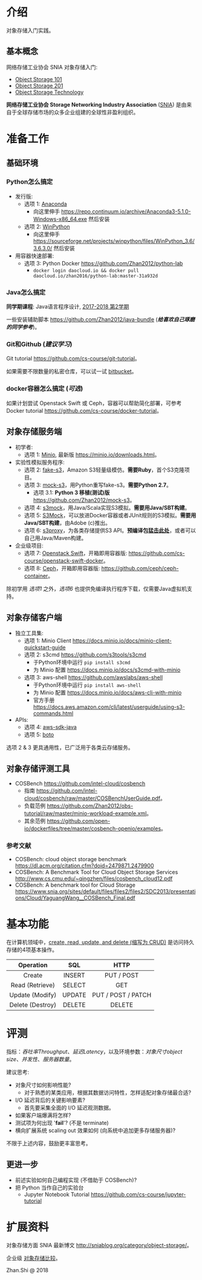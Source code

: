 # 介绍

对象存储入门实践。

## 基本概念

网络存储工业协会 SNIA 对象存储入门:
* [Object Storage 101](http://www.snia.org/sites/default/files/Object_Storage_101.pdf)
* [Object Storage 201](https://www.snia.org/sites/default/files/Object_Storage_201_Final_1.pdf)
* [Object Storage Technology](http://www.snia.org/sites/default/education/tutorials/2013/spring/file/BrentWelch_Object_Storage_Technology.pdf)

**网络存储工业协会 Storage Networking Industry Association** ([SNIA](https://www.snia.org/)) 是由来自于全球存储市场的众多企业组建的全球性非盈利组织。

# 准备工作

## 基础环境

### Python怎么搞定

* 发行版:
    * 选项 1: [Anaconda](https://www.anaconda.com/)
        * 向这里伸手 <https://repo.continuum.io/archive/Anaconda3-5.1.0-Windows-x86_64.exe> 然后安装
    * 选项 2: [WinPython](http://winpython.github.io/)
        * 向这里伸手 <https://sourceforge.net/projects/winpython/files/WinPython_3.6/3.6.3.0/> 然后安装
* 用容器快速部署:
    * 选项 3: Python Docker <https://github.com/Zhan2012/python-lab>
        * `docker login daocloud.io && docker pull daocloud.io/zhan2016/python-lab:master-31a932d`

### Java怎么搞定

**同学期课程**: Java语言程序设计, [2017-2018 第2学期](http://jwc.hust.edu.cn/info/1161/6122.htm)

一些安装辅助脚本 <https://github.com/Zhan2012/java-bundle> (_**给喜欢自己琢磨的同学参考**_)。

### Git和Github (_**建议学习**_)

Git tutorial <https://github.com/cs-course/git-tutorial>。

如果需要不限数量的私密仓库，可以试一试 [bitbucket](https://bitbucket.org/)。

### docker容器怎么搞定 (_**可选**_)

如果计划尝试 Openstack Swift 或 Ceph，容器可以帮助简化部署，可参考 Docker tutorial <https://github.com/cs-course/docker-tutorial>。

## 对象存储服务端

* 初学者:
    * 选项 1: [Minio](https://minio.io/), 最新版 <https://minio.io/downloads.html>。
* 实验性模拟服务程序:
    * 选项 2: [fake-s3](https://github.com/jubos/fake-s3)，Amazon S3轻量级模仿。**需要Ruby**，首个S3克隆项目。
    * 选项 3: [mock-s3](https://github.com/jserver/mock-s3)，用Python重写fake-s3。**需要Python 2.7**。
        * 选项 3.1: **Python 3 移植(测试)版** <https://github.com/Zhan2012/mock-s3>。
    * 选项 4: [s3mock](https://github.com/findify/s3mock)，用Java/Scala实现S3模拟。**需要用Java/SBT构建**。
    * 选项 5: [S3Mock](https://github.com/adobe/S3Mock)，可以放进Docker容器或者JUnit规则的S3模拟。**需要用Java/SBT构建**，由Adobe (c)推出。
    * 选项 6: [s3proxy](https://github.com/gaul/s3proxy)，为各类存储提供S3 API。**预编译包[猛击此处](https://github.com/gaul/s3proxy/releases)**，或者可以自己用Java/Maven构建。
* 企业级项目:
    * 选项 7: [Openstack Swift](https://wiki.openstack.org/wiki/Swift)，开箱即用容器版: <https://github.com/cs-course/openstack-swift-docker>。
    * 选项 8: [Ceph](https://ceph.com/)，开箱即用容器版: <https://github.com/ceph/ceph-container>。

除初学用 _选项1_ 之外，_选项6_ 也提供免编译执行程序下载，仅需要Java虚拟机支持。

## 对象存储客户端

* 独立工具集:
    * 选项 1: Minio Client <https://docs.minio.io/docs/minio-client-quickstart-guide>
    * 选项 2: s3cmd <https://github.com/s3tools/s3cmd>
        * 于Python环境中运行 `pip install s3cmd`
        * 为 Minio 配置 <https://docs.minio.io/docs/s3cmd-with-minio>
    * 选项 3: aws-shell <https://github.com/awslabs/aws-shell>
        * 于Python环境中运行 `pip install aws-shell`
        * 为 Minio 配置 <https://docs.minio.io/docs/aws-cli-with-minio>
        * 官方手册 <https://docs.aws.amazon.com/cli/latest/userguide/using-s3-commands.html>
* APIs:
    * 选项 4: [aws-sdk-java](https://aws.amazon.com/cn/sdk-for-java/)
    * 选项 5: [boto](https://github.com/boto/boto3)

选项 2 & 3 更具通用性，已广泛用于各类云存储服务。

## 对象存储评测工具

* COSBench <https://github.com/intel-cloud/cosbench>
    * 指南 <https://github.com/intel-cloud/cosbench/raw/master/COSBenchUserGuide.pdf>。
    * 负载范例 <https://github.com/Zhan2012/obs-tutorial/raw/master/minio-workload-example.xml>。
    * 其余范例 <https://github.com/open-io/dockerfiles/tree/master/cosbench-openio/examples>。

### 参考文献

* COSBench: cloud object storage benchmark https://dl.acm.org/citation.cfm?doid=2479871.2479900
* COSBench: A Benchmark Tool for Cloud Object Storage Services <http://www.cs.cmu.edu/~qingzhen/files/cosbench_cloud12.pdf>
* COSBench: A benchmark tool for Cloud Storage <https://www.snia.org/sites/default/files/files2/files2/SDC2013/presentations/Cloud/YaguangWang__COSBench_Final.pdf>

# 基本功能

在计算机领域中，[create, read, update, and delete (缩写为 CRUD)](https://en.wikipedia.org/wiki/Create,_read,_update_and_delete) 是访问持久存储的4项基本操作。

| Operation        | SQL    | HTTP               |
| :---:            | :---:  | :---:              |
| Create           | INSERT | PUT / POST         |
| Read (Retrieve)  | SELECT | GET                |
| Update (Modify)  | UPDATE | PUT / POST / PATCH |
| Delete (Destroy) | DELETE | DELETE             |

# 评测

指标：*吞吐率Throughput*、*延迟Latency*，以及环境参数：*对象尺寸object size*、*并发性*、*服务器数量*。

建议思考:

* 对象尺寸如何影响性能?
    * 对于熟悉的某类应用，根据其数据访问特性，怎样适配对象存储最合适?
* I/O 延迟背后的关键影响要素?
    * 首先要采集全面的 I/O 延迟观测数据。
* 如果客户端爆满将怎样?
* 测试项为何出现 '**fail**'? (不是 terminate)
* 横向扩展系统 scaling out 效果如何 (向系统中追加更多存储服务器)?

不限于上述内容，鼓励更丰富思考。

## 更进一步

* 前述实验如何自己编程实现 (不借助于 COSBench)?
* 把 Python 当作自己的实验台
    * Jupyter Notebook Tutorial <https://github.com/cs-course/jupyter-tutorial>

# 扩展资料

对象存储方面 SNIA 最新博文 <http://sniablog.org/category/object-storage/>。

企业级 [对象存储比较](http://gaul.org/object-store-comparison/)。

Zhan.Shi @ 2018
